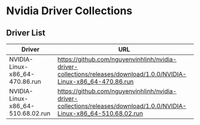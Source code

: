 # Nvidia Driver Collections

## Driver List

| Driver                            | URL                                                                                                                   |
|-----------------------------------|-----------------------------------------------------------------------------------------------------------------------|
| NVIDIA-Linux-x86_64-470.86.run    | https://github.com/nguyenvinhlinh/nvidia-driver-collections/releases/download/1.0.0/NVIDIA-Linux-x86_64-470.86.run    |
| NVIDIA-Linux-x86_64-510.68.02.run | https://github.com/nguyenvinhlinh/nvidia-driver-collections/releases/download/1.0.0/NVIDIA-Linux-x86_64-510.68.02.run |
